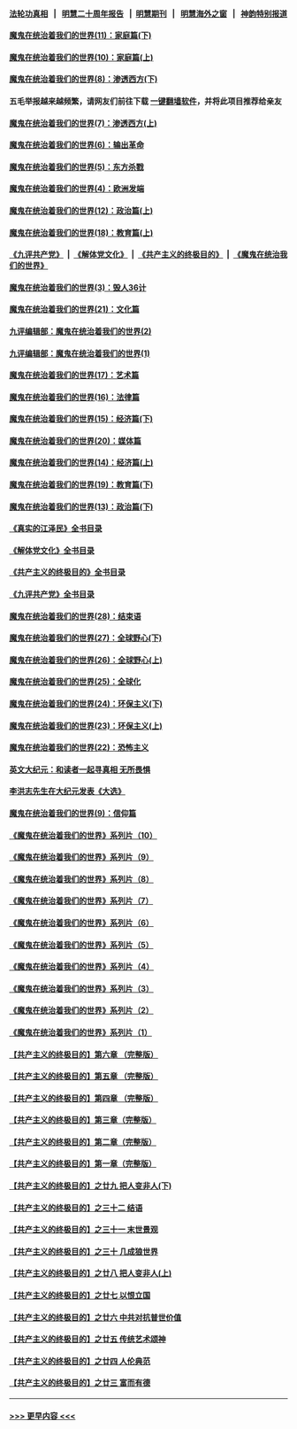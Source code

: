 #### [法轮功真相](https://github.com/gfw-breaker/truth/blob/master/README.md?t=0) &nbsp;&nbsp;|&nbsp;&nbsp; [明慧二十周年报告](https://github.com/gfw-breaker/mh-reports/blob/master/README.md?t=0) &nbsp;&nbsp;|&nbsp;&nbsp;[明慧期刊](https://github.com/gfw-breaker/mh-qikan) &nbsp;&nbsp;|&nbsp;&nbsp; [明慧海外之窗](https://github.com/gfw-breaker/mh-news/blob/master/README.md?t=0) &nbsp;&nbsp;|&nbsp;&nbsp; [神韵特别报道](https://github.com/gfw-breaker/mh-news/blob/master/shenyun.md?t=0)
#### [魔鬼在统治着我们的世界(11)：家庭篇(下)](../pages/nsc422/n10440961.md?t=11291550) 
#### [魔鬼在统治着我们的世界(10)：家庭篇(上)](../pages/nsc422/n10435448.md?t=11291550) 
#### [魔鬼在统治着我们的世界(8)：渗透西方(下)](../pages/nsc422/n10429603.md?t=11291550) 
#### 五毛举报越来越频繁，请网友们前往下载 [一键翻墙软件](https://github.com/gfw-breaker/ssr-accounts)，并将此项目推荐给亲友
#### [魔鬼在统治着我们的世界(7)：渗透西方(上)](../pages/nsc422/n10426013.md?t=11291550) 
#### [魔鬼在统治着我们的世界(6)：输出革命](../pages/nsc422/n10421536.md?t=11291550) 
#### [魔鬼在统治着我们的世界(5)：东方杀戮](../pages/nsc422/n10417707.md?t=11291550) 
#### [魔鬼在统治着我们的世界(4)：欧洲发端](../pages/nsc422/n10414890.md?t=11291550) 
#### [魔鬼在统治着我们的世界(12)：政治篇(上)](../pages/nsc422/n10444576.md?t=11291550) 
#### [魔鬼在统治着我们的世界(18)：教育篇(上)](../pages/nsc422/n10526970.md?t=11291550) 
#### [《九评共产党》](https://github.com/begood0513/9ping.md/blob/master/README.md) &nbsp;|&nbsp; [《解体党文化》](../../../../jtdwh.md/blob/master/README.md)  &nbsp;|&nbsp; [《共产主义的终极目的》](../../../../gczydzjmd.md/blob/master/README.md) &nbsp;|&nbsp; [《魔鬼在统治我们的世界》](../../../../mgztzwmdsj.md/blob/master/README.md) 
#### [魔鬼在统治着我们的世界(3)：毁人36计](../pages/nsc422/n10411583.md?t=11291550) 
#### [魔鬼在统治着我们的世界(21)：文化篇](../pages/nsc422/n10597706.md?t=11291550) 
#### [九评编辑部：魔鬼在统治着我们的世界(2)](../pages/nsc422/n10410036.md?t=11291550) 
#### [九评编辑部：魔鬼在统治着我们的世界(1)](../pages/nsc422/n10406825.md?t=11291550) 
#### [魔鬼在统治着我们的世界(17)：艺术篇](../pages/nsc422/n10499093.md?t=11291550) 
#### [魔鬼在统治着我们的世界(16)：法律篇](../pages/nsc422/n10485969.md?t=11291550) 
#### [魔鬼在统治着我们的世界(15)：经济篇(下)](../pages/nsc422/n10469975.md?t=11291550) 
#### [魔鬼在统治着我们的世界(20)：媒体篇](../pages/nsc422/n10586579.md?t=11291550) 
#### [魔鬼在统治着我们的世界(14)：经济篇(上)](../pages/nsc422/n10457370.md?t=11291550) 
#### [魔鬼在统治着我们的世界(19)：教育篇(下)](../pages/nsc422/n10564808.md?t=11291550) 
#### [魔鬼在统治着我们的世界(13)：政治篇(下)](../pages/nsc422/n10448270.md?t=11291550) 
#### [《真实的江泽民》全书目录](../pages/nsc422/n13721399.md?t=11291550) 
#### [《解体党文化》全书目录](../pages/nsc422/n13721157.md?t=11291550) 
#### [《共产主义的终极目的》全书目录](../pages/nsc422/n13721048.md?t=11291550) 
#### [《九评共产党》全书目录](../pages/nsc422/n13708085.md?t=11291550) 
#### [魔鬼在统治着我们的世界(28)：结束语](../pages/nsc422/n10936246.md?t=11291550) 
#### [魔鬼在统治着我们的世界(27)：全球野心(下)](../pages/nsc422/n10928319.md?t=11291550) 
#### [魔鬼在统治着我们的世界(26)：全球野心(上)](../pages/nsc422/n10900318.md?t=11291550) 
#### [魔鬼在统治着我们的世界(25)：全球化](../pages/nsc422/n10788205.md?t=11291550) 
#### [魔鬼在统治着我们的世界(24)：环保主义(下)](../pages/nsc422/n10695307.md?t=11291550) 
#### [魔鬼在统治着我们的世界(23)：环保主义(上)](../pages/nsc422/n10688613.md?t=11291550) 
#### [魔鬼在统治着我们的世界(22)：恐怖主义](../pages/nsc422/n10614727.md?t=11291550) 
#### [英文大纪元：和读者一起寻真相 无所畏惧](../pages/nsc422/n12542027.md?t=11291550) 
#### [李洪志先生在大纪元发表《大选》](../pages/nsc422/n12534746.md?t=11291550) 
#### [魔鬼在统治着我们的世界(9)：信仰篇](../pages/nsc422/n10432159.md?t=11291550) 
#### [《魔鬼在统治着我们的世界》系列片（10）](../pages/nsc422/n12292670.md?t=11291550) 
#### [《魔鬼在统治着我们的世界》系列片（9）](../pages/nsc422/n12290859.md?t=11291550) 
#### [《魔鬼在统治着我们的世界》系列片（8）](../pages/nsc422/n12287445.md?t=11291550) 
#### [《魔鬼在统治着我们的世界》系列片（7）](../pages/nsc422/n12283425.md?t=11291550) 
#### [《魔鬼在统治着我们的世界》系列片（6）](../pages/nsc422/n12282314.md?t=11291550) 
#### [《魔鬼在统治着我们的世界》系列片（5）](../pages/nsc422/n12281419.md?t=11291550) 
#### [《魔鬼在统治着我们的世界》系列片（4）](../pages/nsc422/n12274024.md?t=11291550) 
#### [《魔鬼在统治着我们的世界》系列片（3）](../pages/nsc422/n12271322.md?t=11291550) 
#### [《魔鬼在统治着我们的世界》系列片（2）](../pages/nsc422/n12269049.md?t=11291550) 
#### [《魔鬼在统治着我们的世界》系列片（1）](../pages/nsc422/n12267575.md?t=11291550) 
#### [【共产主义的终极目的】第六章 （完整版）](../pages/nsc422/n11428913.md?t=11291550) 
#### [【共产主义的终极目的】第五章 （完整版）](../pages/nsc422/n11428912.md?t=11291550) 
#### [【共产主义的终极目的】第四章 （完整版）](../pages/nsc422/n11428907.md?t=11291550) 
#### [【共产主义的终极目的】第三章（完整版）](../pages/nsc422/n11428848.md?t=11291550) 
#### [【共产主义的终极目的】第二章（完整版）](../pages/nsc422/n11428831.md?t=11291550) 
#### [【共产主义的终极目的】第一章（完整版）](../pages/nsc422/n11417651.md?t=11291550) 
#### [【共产主义的终极目的】之廿九 把人变非人(下)](../pages/nsc422/n11344140.md?t=11291550) 
#### [【共产主义的终极目的】之三十二 结语](../pages/nsc422/n11360535.md?t=11291550) 
#### [【共产主义的终极目的】之三十一 末世景观](../pages/nsc422/n11351129.md?t=11291550) 
#### [【共产主义的终极目的】之三十 几成狼世界](../pages/nsc422/n11348280.md?t=11291550) 
#### [【共产主义的终极目的】之廿八 把人变非人(上)](../pages/nsc422/n11340492.md?t=11291550) 
#### [【共产主义的终极目的】之廿七 以恨立国](../pages/nsc422/n11336944.md?t=11291550) 
#### [【共产主义的终极目的】之廿六 中共对抗普世价值](../pages/nsc422/n11324785.md?t=11291550) 
#### [【共产主义的终极目的】之廿五 传统艺术颂神](../pages/nsc422/n11296396.md?t=11291550) 
#### [【共产主义的终极目的】之廿四 人伦典范](../pages/nsc422/n11296397.md?t=11291550) 
#### [【共产主义的终极目的】之廿三 富而有德](../pages/nsc422/n11283598.md?t=11291550) 

----
#### [ >>> 更早内容 <<< ](../indexes/nsc422-earlier.md)
